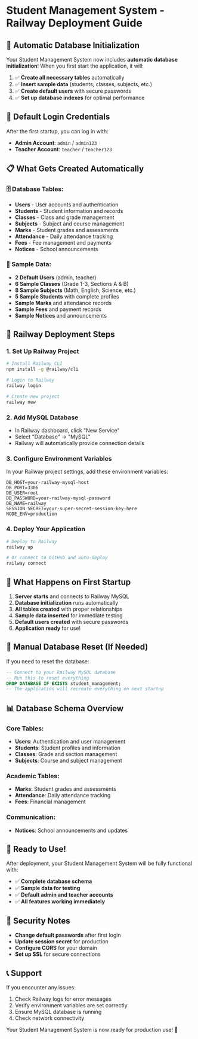 # Student Management System - Railway Deployment Guide

## 🚀 Automatic Database Initialization

Your Student Management System now includes **automatic database initialization**! When you first start the application, it will:

1. ✅ **Create all necessary tables** automatically
2. ✅ **Insert sample data** (students, classes, subjects, etc.)
3. ✅ **Create default users** with secure passwords
4. ✅ **Set up database indexes** for optimal performance

## 🔑 Default Login Credentials

After the first startup, you can log in with:

- **Admin Account**: `admin` / `admin123`
- **Teacher Account**: `teacher` / `teacher123`

## 📋 What Gets Created Automatically

### 🗄️ Database Tables:
- **Users** - User accounts and authentication
- **Students** - Student information and records
- **Classes** - Class and grade management
- **Subjects** - Subject and course management
- **Marks** - Student grades and assessments
- **Attendance** - Daily attendance tracking
- **Fees** - Fee management and payments
- **Notices** - School announcements

### 👥 Sample Data:
- **2 Default Users** (admin, teacher)
- **6 Sample Classes** (Grade 1-3, Sections A & B)
- **8 Sample Subjects** (Math, English, Science, etc.)
- **5 Sample Students** with complete profiles
- **Sample Marks** and attendance records
- **Sample Fees** and payment records
- **Sample Notices** and announcements

## 🚀 Railway Deployment Steps

### 1. **Set Up Railway Project**
```bash
# Install Railway CLI
npm install -g @railway/cli

# Login to Railway
railway login

# Create new project
railway new
```

### 2. **Add MySQL Database**
- In Railway dashboard, click "New Service"
- Select "Database" → "MySQL"
- Railway will automatically provide connection details

### 3. **Configure Environment Variables**
In your Railway project settings, add these environment variables:

```env
DB_HOST=your-railway-mysql-host
DB_PORT=3306
DB_USER=root
DB_PASSWORD=your-railway-mysql-password
DB_NAME=railway
SESSION_SECRET=your-super-secret-session-key-here
NODE_ENV=production
```

### 4. **Deploy Your Application**
```bash
# Deploy to Railway
railway up

# Or connect to GitHub and auto-deploy
railway connect
```

## 🎯 What Happens on First Startup

1. **Server starts** and connects to Railway MySQL
2. **Database initialization** runs automatically
3. **All tables created** with proper relationships
4. **Sample data inserted** for immediate testing
5. **Default users created** with secure passwords
6. **Application ready** for use!

## 🔧 Manual Database Reset (If Needed)

If you need to reset the database:

```sql
-- Connect to your Railway MySQL database
-- Run this to reset everything
DROP DATABASE IF EXISTS student_management;
-- The application will recreate everything on next startup
```

## 📊 Database Schema Overview

### Core Tables:
- **Users**: Authentication and user management
- **Students**: Student profiles and information
- **Classes**: Grade and section management
- **Subjects**: Course and subject management

### Academic Tables:
- **Marks**: Student grades and assessments
- **Attendance**: Daily attendance tracking
- **Fees**: Financial management

### Communication:
- **Notices**: School announcements and updates

## 🎉 Ready to Use!

After deployment, your Student Management System will be fully functional with:

- ✅ **Complete database schema**
- ✅ **Sample data for testing**
- ✅ **Default admin and teacher accounts**
- ✅ **All features working immediately**

## 🔐 Security Notes

- **Change default passwords** after first login
- **Update session secret** for production
- **Configure CORS** for your domain
- **Set up SSL** for secure connections

## 📞 Support

If you encounter any issues:

1. Check Railway logs for error messages
2. Verify environment variables are set correctly
3. Ensure MySQL database is running
4. Check network connectivity

Your Student Management System is now ready for production use! 🚀
